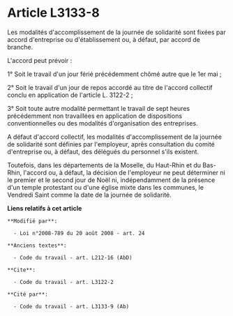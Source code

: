 # Article L3133-8

Les modalités d'accomplissement de la journée de solidarité sont fixées par accord d'entreprise ou d'établissement ou, à
défaut, par accord de branche.

L'accord peut prévoir : 

1° Soit le travail d'un jour férié précédemment chômé autre que le 1er mai ; 

2° Soit le travail d'un jour de repos accordé au titre de l'accord collectif conclu en application de l'article L. 3122-2 ; 

3° Soit toute autre modalité permettant le travail de sept heures précédemment non travaillées en application de dispositions
conventionnelles ou des modalités d'organisation des entreprises.

A défaut d'accord collectif, les modalités d'accomplissement de la journée de solidarité sont définies par l'employeur, après
consultation du comité d'entreprise ou, à défaut, des délégués du personnel s'ils existent. 

Toutefois, dans les départements de la Moselle, du Haut-Rhin et du Bas-Rhin, l'accord ou, à défaut, la décision de
l'employeur ne peut déterminer ni le premier et le second jour de Noël ni, indépendamment de la présence d'un temple
protestant ou d'une église mixte dans les communes, le Vendredi Saint comme la date de la journée de solidarité.

**Liens relatifs à cet article**

	**Modifié par**:

	  - Loi n°2008-789 du 20 août 2008 - art. 24

	**Anciens textes**:

	  - Code du travail - art. L212-16 (AbD)

	**Cite**:

	  - Code du travail - art. L3122-2

	**Cité par**:

	  - Code du travail - art. L3133-9 (Ab)

